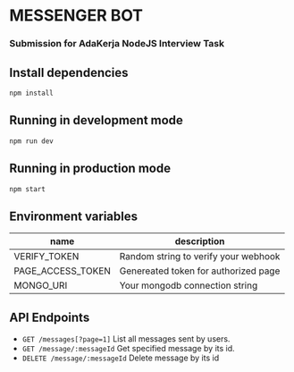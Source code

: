 # MESSENGER BOT
### Submission for AdaKerja NodeJS Interview Task

## Install dependencies
```
npm install
```

## Running in development mode
```
npm run dev
```

## Running in production mode
```
npm start
```

## Environment variables
|       name        |               description             |
|-------------------|---------------------------------------|
| VERIFY_TOKEN      | Random string to verify your webhook  |
| PAGE_ACCESS_TOKEN | Genereated token for authorized page  |
| MONGO_URI         | Your mongodb connection string        |

## API Endpoints
 - `GET /messages[?page=1]` List all messages sent by users.
 - `GET /message/:messageId` Get specified message by its id.
 - `DELETE /message/:messageId` Delete message by its id